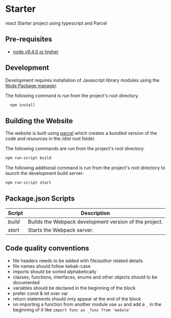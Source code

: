 # Starter

react Starter project using typescript and Parcel

## Pre-requisites

- [node v9.4.0 or higher](http://nodejs.org/)

## Development

Development requires installation of Javascript library modules using the [Node Package manager](https://www.npmjs.com/).

The following command is run from the project's root directory.

```bash
  npm install
```

## Building the Website

The website is built using [parcel](https://parceljs.org/) which creates a bundled version of the code and resources in the _/dist_ root folder.

The following commands are run from the project's root directory.

```bash
npm run-script build
```

The following additional command is run from the project's root directory to launch the development build server:

```bash
npm run-script start
```


## Package.json Scripts

| Script             | Description                                                                 |
| ------------------ | --------------------------------------------------------------------------- |
| _build_            | Builds the Webpack development version of the project.                      |
| _start_            | Starts the Webpack server.                                                  |


## Code quality conventions
- file headers needs to be added with file/author related details
- file names should follow kebab-case
- imports should be sorted alphabetically
- classes, functions, interfaces, enums and other objects should to be documented
- variables should be declared in the beginning of the block
- prefer const & let over var
- return statements should only appear at the end of the block
- on importing a function from another module use `as` and add a `_` in the beginning of it like `import func as _func from 'module'`